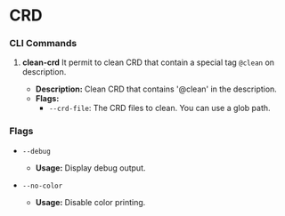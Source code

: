 # CRD

### CLI Commands

1. **clean-crd**
It permit to clean CRD that contain a special tag `@clean` on description.

   - **Description:** Clean CRD that contains '@clean' in the description.
   - **Flags:**
     - `--crd-file`: The CRD files to clean. You can use a glob path.

### Flags

- `--debug`
  - **Usage:** Display debug output.

- `--no-color`
  - **Usage:** Disable color printing.